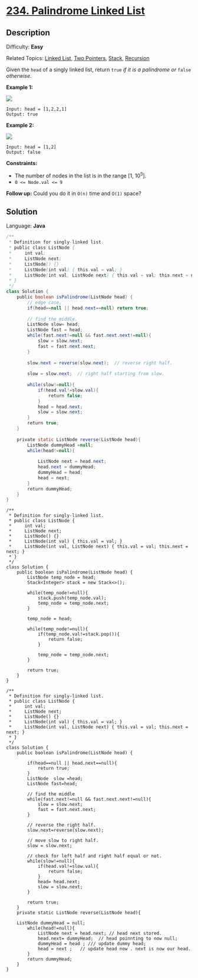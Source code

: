 # [234\. Palindrome Linked List](https://leetcode.com/problems/palindrome-linked-list/)

## Description

Difficulty: **Easy**  

Related Topics: [Linked List](https://leetcode.com/tag/linked-list/), [Two Pointers](https://leetcode.com/tag/two-pointers/), [Stack](https://leetcode.com/tag/stack/), [Recursion](https://leetcode.com/tag/recursion/)


Given the `head` of a singly linked list, return `true` _if it is a palindrome or_ `false` _otherwise_.

**Example 1:**

![](https://assets.leetcode.com/uploads/2021/03/03/pal1linked-list.jpg)

```
Input: head = [1,2,2,1]
Output: true
```

**Example 2:**

![](https://assets.leetcode.com/uploads/2021/03/03/pal2linked-list.jpg)

```
Input: head = [1,2]
Output: false
```

**Constraints:**

*   The number of nodes in the list is in the range [1, 10<sup>5</sup>].
*   `0 <= Node.val <= 9`

**Follow up:** Could you do it in `O(n)` time and `O(1)` space?

## Solution

Language: **Java**

```java
/**
 * Definition for singly-linked list.
 * public class ListNode {
 *     int val;
 *     ListNode next;
 *     ListNode() {}
 *     ListNode(int val) { this.val = val; }
 *     ListNode(int val, ListNode next) { this.val = val; this.next = next; }
 * }
 */
class Solution {
    public boolean isPalindrome(ListNode head) {
        // edge case.
        if(head==null || head.next==null) return true; 
        
        // find the middle.
        ListNode slow= head;
        ListNode fast = head;
        while(fast.next!=null && fast.next.next!=null){
            slow = slow.next;
            fast = fast.next.next;
        }
        
        slow.next = reverse(slow.next);  // reverse right half.
        
        slow = slow.next;  // right half starting from slow.
        
        while(slow!=null){          
            if(head.val!=slow.val){ 
                return false;
            }
            head = head.next;
            slow = slow.next; 
        }
        return true;
    }
    
    private static ListNode reverse(ListNode head){
        ListNode dummyHead =null;
        while(head!=null){
            
            ListNode next = head.next;
            head.next = dummyHead;
            dummyHead = head;
            head = next;
        }
        return dummyHead;
    }
}
```




```
/**
 * Definition for singly-linked list.
 * public class ListNode {
 *     int val;
 *     ListNode next;
 *     ListNode() {}
 *     ListNode(int val) { this.val = val; }
 *     ListNode(int val, ListNode next) { this.val = val; this.next = next; }
 * }
 */
class Solution {
    public boolean isPalindrome(ListNode head) {
        ListNode temp_node = head;
        Stack<Integer> stack = new Stack<>();
        
        while(temp_node!=null){
            stack.push(temp_node.val);
            temp_node = temp_node.next;
        }
        
        temp_node = head;
        
        while(temp_node!=null){
            if(temp_node.val!=stack.pop()){
                return false;
            }
            
            temp_node = temp_node.next;
        }
        
        return true;
    }
}

```

```
/**
 * Definition for singly-linked list.
 * public class ListNode {
 *     int val;
 *     ListNode next;
 *     ListNode() {}
 *     ListNode(int val) { this.val = val; }
 *     ListNode(int val, ListNode next) { this.val = val; this.next = next; }
 * }
 */
class Solution {
    public boolean isPalindrome(ListNode head) {
        
        if(head==null || head.next==null){
            return true;
        }
        ListNode  slow =head;
        ListNode fast=head;
        
        // find the middle
        while(fast.next!=null && fast.next.next!=null){
            slow = slow.next;
            fast = fast.next.next;
        }
        
        // reverse the right half.
        slow.next=reverse(slow.next);
        
        // move slow to right half.
        slow = slow.next;
        
        // check for left half and right half equal or not.
        while(slow!=null){
            if(head.val!=slow.val){
                return false;
            }
            head= head.next;
            slow = slow.next;
        }
        
        return true;
    }
    private static ListNode reverse(ListNode head){

    ListNode dummyHead = null;
        while(head!=null){
            ListNode next = head.next; // head next stored.
            head.next= dummyHead;  // head poinnting to now null;
            dummyHead = head ; /// update dummy head;
            head = next ;   // update head now . next is now our head.
        }
        return dummyHead;
    }
}
```


